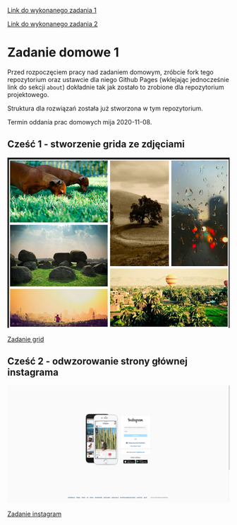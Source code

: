 [Link do wykonanego zadania 1](https://malgorzata-niemczyk.github.io/jfdzr2-homework-1/grid/index.html)

[Link do wykonanego zadania 2](https://malgorzata-niemczyk.github.io/jfdzr2-homework-1/instagram/index.html)


# Zadanie domowe 1

Przed rozpoczęciem pracy nad zadaniem domowym, zróbcie fork tego repozytorium oraz ustawcie dla niego Github Pages (wklejając jednocześnie link do sekcji `about`) dokładnie tak jak zostało to zrobione dla repozytorium projektowego.

Struktura dla rozwiązań została już stworzona w tym repozytorium.

Termin oddania prac domowych mija 2020-11-08.

## Cześć 1 - stworzenie grida ze zdjęciami

![grid](img/grid.png)

[Zadanie grid](grid/index.html)


## Cześć 2 - odwzorowanie strony głównej instagrama

![instagram](img/instagram.png)

[Zadanie instagram](instagram/index.html)
